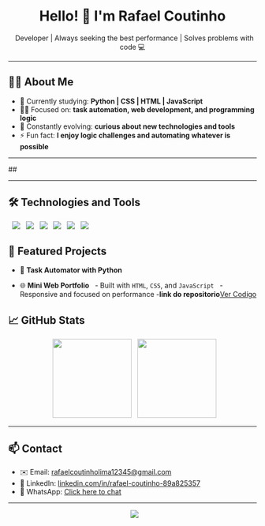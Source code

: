 <h1 align="center">Hello! 👋 I'm Rafael Coutinho</h1>

<p align="center">
  Developer | Always seeking the best performance | Solves problems with code 💻
</p>

---

## 👨‍💻 About Me

- 🔭 Currently studying: **Python | CSS | HTML | JavaScript**
- 👨‍💻 Focused on: **task automation, web development, and programming logic**
- 🎯 Constantly evolving: **curious about new technologies and tools**
- ⚡ Fun fact: **I enjoy logic challenges and automating whatever is possible**

---

## 

---

## 🛠️ Technologies and Tools

<p>
  <img src="https://img.shields.io/badge/-Python-333333?style=flat&logo=python" />
  <img src="https://img.shields.io/badge/-HTML5-333333?style=flat&logo=html5" />
  <img src="https://img.shields.io/badge/-CSS3-333333?style=flat&logo=css3" />
  <img src="https://img.shields.io/badge/-JavaScript-333333?style=flat&logo=javascript" />
  <img src="https://img.shields.io/badge/-Git-333333?style=flat&logo=git" />
  <img src="https://img.shields.io/badge/-VS%20Code-333333?style=flat&logo=visual-studio-code" />
</p>

## 🚀 Featured Projects

- 🔧 **Task Automator with Python**

- 🌐 **Mini Web Portfolio**
  - Built with `HTML`, `CSS`, and `JavaScript`
  - Responsive and focused on performance
  -**link do repositorio**[Ver Codígo](https://github.com/RafaelCoutinhoLima/Portfolio_Web_RafaelCoutinho)
## 📈 GitHub Stats

<p align="center">
  <img height="160em" src="https://github-readme-stats.vercel.app/api?username=rafaelcoutinholima&show_icons=true&theme=dracula&count_private=true" />
  <img height="160em" src="https://github-readme-stats.vercel.app/api/top-langs/?username=rafaelcoutinholima&layout=compact&theme=dracula" />
</p>

---

## 📫 Contact

- ✉️ Email: [rafaelcoutinholima12345@gmail.com](mailto:rafaelcoutinholima12345@gmail.com)
- 💼 LinkedIn: [linkedin.com/in/rafael-coutinho-89a825357](https://linkedin.com/in/rafael-coutinho-89a825357)
- 📱 WhatsApp: [Click here to chat](https://wa.me/5581981060511)

---

<p align="center">
  <img src="https://readme-typing-svg.demolab.com/?lines=Coding+the+future...;Always+learning+new+things!;Python+is+life!&center=true&width=380&height=45">
</p>
